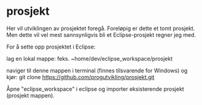 prosjekt
========

Her vil utviklingen av prosjektet foregå. Foreløpig er dette et tomt prosjekt. Men dette vil vel mest sannsynligvis bli et Eclipse-prosjekt regner jeg med.

For å sette opp prosjektet i Eclipse:

lag en lokal mappe: feks. ~home/dev/eclipse_workspace/prosjekt

naviger til denne mappen i terminal (finnes tilsvarende for Windows) og kjør: git clone https://github.com/progutvikling/prosjekt.git

Åpne "eclipse_workspace" i eclipse og importer eksisterende prosjekt (prosjekt mappen).

